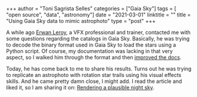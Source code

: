 +++
author = "Toni Sagrista Selles"
categories = ["Gaia Sky"]
tags = [ "open source", "data", "astronomy"]
date = "2021-03-01"
linktitle = ""
title = "Using Gaia Sky data to mimic astrophoto"
type = "post"
+++

A while ago [Erwan Leroy](erwanleroy.com), a VFX professional and trainer, contacted me with some questions regarding the catalogs in Gaia Sky. Basically, he was trying to decode the binary format used in Gaia Sky to load the stars using a Python script. Of course, my documentation was lacking in that very aspect, so I walked him through the format and then [improved the docs](https://gaia.ari.uni-heidelberg.de/gaiasky/docs/Data-streaming.html#particle-files).

Today, he has come back to me to share his results. Turns out he was trying to replicate an astrophoto with rotation star trails using his visual effects skills. And he came pretty damn close, I might add. I read the article and liked it, so I am sharing it on: [Rendering a plausible night sky](http://erwanleroy.com/rendering-a-plausible-night-sky-making-stars-gizmo-part-2-2/).
